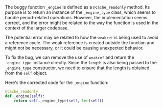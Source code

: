 The buggy function `_engine` is defined as a `@cache_readonly` method. Its purpose is to return an instance of the `_engine_type` class, which seems to handle period-related operations. However, the implementation seems correct, and the error might be related to the way the function is used in the context of the larger codebase.

The potential error may be related to how the `weakref` is being used to avoid a reference cycle. The weak reference is created outside the function and might not be necessary, or it could be causing unexpected behavior.

To fix the bug, we can remove the use of `weakref` and return the `_engine_type` instance directly. Since the `length` is also being passed to the `_engine_type` constructor, we need to ensure that the length is obtained from the `self` object.

Here's the corrected code for the `_engine` function:

```python
@cache_readonly
def _engine(self):
    return self._engine_type(self, len(self))
```